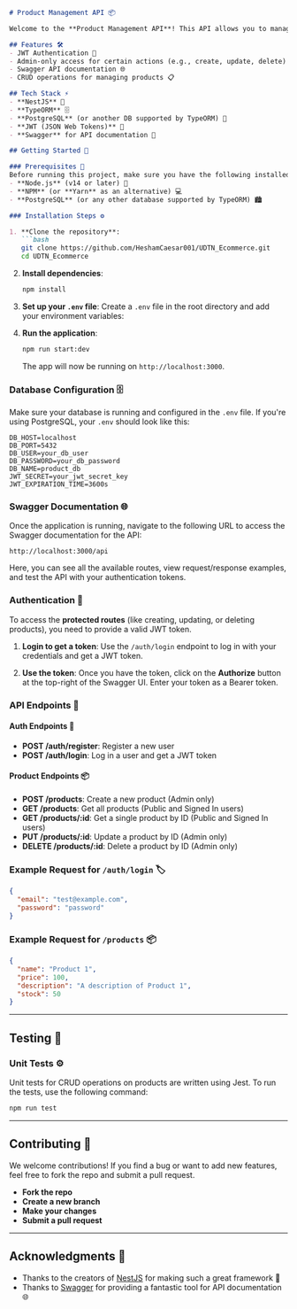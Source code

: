 
```markdown
# Product Management API 📦

Welcome to the **Product Management API**! This API allows you to manage products, including creating, retrieving, updating, and deleting products. The API is protected with JWT authentication, ensuring secure access.

## Features 🛠️
- JWT Authentication 🔐
- Admin-only access for certain actions (e.g., create, update, delete) 🛑
- Swagger API documentation 🌐
- CRUD operations for managing products 📋

## Tech Stack ⚡
- **NestJS** 🚀
- **TypeORM** 🗄️
- **PostgreSQL** (or another DB supported by TypeORM) 💾
- **JWT (JSON Web Tokens)** 🔑
- **Swagger** for API documentation 📖

## Getting Started 🚀

### Prerequisites 📜
Before running this project, make sure you have the following installed:
- **Node.js** (v14 or later) 🌱
- **NPM** (or **Yarn** as an alternative) 💻
- **PostgreSQL** (or any other database supported by TypeORM) 🏙️

### Installation Steps ⚙️

1. **Clone the repository**:
   ```bash
   git clone https://github.com/HeshamCaesar001/UDTN_Ecommerce.git
   cd UDTN_Ecommerce
   ```

2. **Install dependencies**:
   ```bash
   npm install
   ```

3. **Set up your `.env` file**:
   Create a `.env` file in the root directory and add your environment variables:

4. **Run the application**:
   ```bash
   npm run start:dev
   ```

   The app will now be running on `http://localhost:3000`.

### Database Configuration 🗄️
Make sure your database is running and configured in the `.env` file. If you're using PostgreSQL, your `.env` should look like this:

```env
DB_HOST=localhost
DB_PORT=5432
DB_USER=your_db_user
DB_PASSWORD=your_db_password
DB_NAME=product_db
JWT_SECRET=your_jwt_secret_key
JWT_EXPIRATION_TIME=3600s
```

### Swagger Documentation 🌐

Once the application is running, navigate to the following URL to access the Swagger documentation for the API:

```
http://localhost:3000/api
```

Here, you can see all the available routes, view request/response examples, and test the API with your authentication tokens.

### Authentication 🔑

To access the **protected routes** (like creating, updating, or deleting products), you need to provide a valid JWT token. 

1. **Login to get a token**:
   Use the `/auth/login` endpoint to log in with your credentials and get a JWT token.

2. **Use the token**:
   Once you have the token, click on the **Authorize** button at the top-right of the Swagger UI. Enter your token as a Bearer token.

### API Endpoints 📝

#### Auth Endpoints 💼

- **POST /auth/register**: Register a new user
- **POST /auth/login**: Log in a user and get a JWT token

#### Product Endpoints 📦

- **POST /products**: Create a new product (Admin only)
- **GET /products**: Get all products (Public and Signed In users)
- **GET /products/:id**: Get a single product by ID (Public and Signed In users)
- **PUT /products/:id**: Update a product by ID (Admin only)
- **DELETE /products/:id**: Delete a product by ID (Admin only)

### Example Request for `/auth/login` 🏷️

```json
{
  "email": "test@example.com",
  "password": "password"
}
```

### Example Request for `/products` 📦

```json
{
  "name": "Product 1",
  "price": 100,
  "description": "A description of Product 1",
  "stock": 50
}
```

---

## Testing 🧪

### Unit Tests ⚙️
Unit tests for CRUD operations on products are written using Jest. To run the tests, use the following command:

```bash
npm run test
```
---

## Contributing 🤝

We welcome contributions! If you find a bug or want to add new features, feel free to fork the repo and submit a pull request.

- **Fork the repo**
- **Create a new branch**
- **Make your changes**
- **Submit a pull request**

---

## Acknowledgments 🎉

- Thanks to the creators of [NestJS](https://nestjs.com/) for making such a great framework 🚀
- Thanks to [Swagger](https://swagger.io/) for providing a fantastic tool for API documentation 🌐
```
